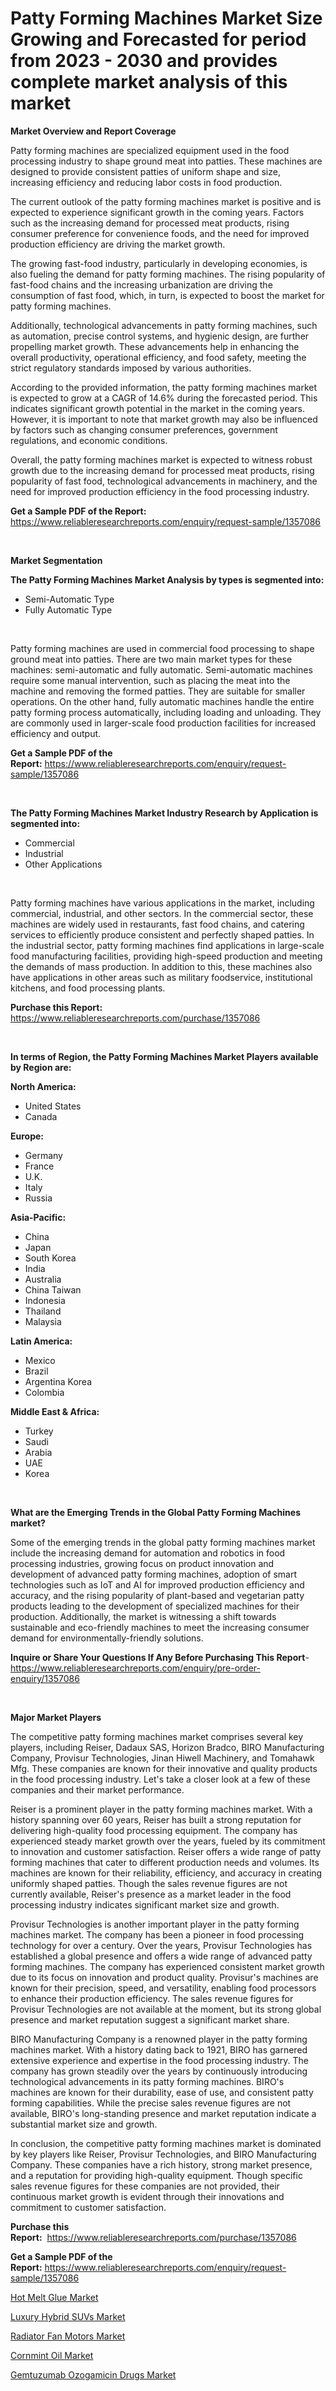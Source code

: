 <p><h1>Patty Forming Machines Market Size Growing and Forecasted for period from 2023 - 2030 and provides complete market analysis of this market</h1></p><p><strong>Market Overview and Report Coverage</strong></p>
<p><p>Patty forming machines are specialized equipment used in the food processing industry to shape ground meat into patties. These machines are designed to provide consistent patties of uniform shape and size, increasing efficiency and reducing labor costs in food production.</p><p>The current outlook of the patty forming machines market is positive and is expected to experience significant growth in the coming years. Factors such as the increasing demand for processed meat products, rising consumer preference for convenience foods, and the need for improved production efficiency are driving the market growth.</p><p>The growing fast-food industry, particularly in developing economies, is also fueling the demand for patty forming machines. The rising popularity of fast-food chains and the increasing urbanization are driving the consumption of fast food, which, in turn, is expected to boost the market for patty forming machines.</p><p>Additionally, technological advancements in patty forming machines, such as automation, precise control systems, and hygienic design, are further propelling market growth. These advancements help in enhancing the overall productivity, operational efficiency, and food safety, meeting the strict regulatory standards imposed by various authorities.</p><p>According to the provided information, the patty forming machines market is expected to grow at a CAGR of 14.6% during the forecasted period. This indicates significant growth potential in the market in the coming years. However, it is important to note that market growth may also be influenced by factors such as changing consumer preferences, government regulations, and economic conditions.</p><p>Overall, the patty forming machines market is expected to witness robust growth due to the increasing demand for processed meat products, rising popularity of fast food, technological advancements in machinery, and the need for improved production efficiency in the food processing industry.</p></p>
<p><strong>Get a Sample PDF of the Report:</strong> <a href="https://www.reliableresearchreports.com/enquiry/request-sample/1357086">https://www.reliableresearchreports.com/enquiry/request-sample/1357086</a></p>
<p>&nbsp;</p>
<p><strong>Market Segmentation</strong></p>
<p><strong>The Patty Forming Machines Market Analysis by types is segmented into:</strong></p>
<p><ul><li>Semi-Automatic Type</li><li>Fully Automatic Type</li></ul></p>
<p>&nbsp;</p>
<p><p>Patty forming machines are used in commercial food processing to shape ground meat into patties. There are two main market types for these machines: semi-automatic and fully automatic. Semi-automatic machines require some manual intervention, such as placing the meat into the machine and removing the formed patties. They are suitable for smaller operations. On the other hand, fully automatic machines handle the entire patty forming process automatically, including loading and unloading. They are commonly used in larger-scale food production facilities for increased efficiency and output.</p></p>
<p><strong>Get a Sample PDF of the Report:</strong>&nbsp;<a href="https://www.reliableresearchreports.com/enquiry/request-sample/1357086">https://www.reliableresearchreports.com/enquiry/request-sample/1357086</a></p>
<p>&nbsp;</p>
<p><strong>The Patty Forming Machines Market Industry Research by Application is segmented into:</strong></p>
<p><ul><li>Commercial</li><li>Industrial</li><li>Other Applications</li></ul></p>
<p>&nbsp;</p>
<p><p>Patty forming machines have various applications in the market, including commercial, industrial, and other sectors. In the commercial sector, these machines are widely used in restaurants, fast food chains, and catering services to efficiently produce consistent and perfectly shaped patties. In the industrial sector, patty forming machines find applications in large-scale food manufacturing facilities, providing high-speed production and meeting the demands of mass production. In addition to this, these machines also have applications in other areas such as military foodservice, institutional kitchens, and food processing plants.</p></p>
<p><strong>Purchase this Report:</strong>&nbsp; <a href="https://www.reliableresearchreports.com/purchase/1357086">https://www.reliableresearchreports.com/purchase/1357086</a></p>
<p>&nbsp;</p>
<p><strong>In terms of Region, the Patty Forming Machines Market Players available by Region are:</strong></p>
<p>
    <p> <strong> North America: </strong>
        <ul>
            <li>United States</li>
            <li>Canada</li>
        </ul>
        </p> 
    <p> <strong> Europe: </strong>
        <ul>
            <li>Germany</li>
            <li>France</li>
            <li>U.K.</li>
            <li>Italy</li>
            <li>Russia</li>
        </ul>
        </p> 
    <p> <strong> Asia-Pacific: </strong>
        <ul>
            <li>China</li>
            <li>Japan</li>
            <li>South Korea</li>
            <li>India</li>
            <li>Australia</li>
            <li>China Taiwan</li>
            <li>Indonesia</li>
            <li>Thailand</li>
            <li>Malaysia</li>
        </ul>
        </p> 
    <p> <strong> Latin America: </strong>
        <ul>
            <li>Mexico</li>
            <li>Brazil</li>
            <li>Argentina Korea</li>
            <li>Colombia</li>
        </ul>
        </p> 
    <p> <strong> Middle East & Africa: </strong>
        <ul>
            <li>Turkey</li>
            <li>Saudi</li>
            <li>Arabia</li>
            <li>UAE</li>
            <li>Korea</li>
        </ul>
    </p>
    </p>
<p>&nbsp;</p>
<p><strong>What are the Emerging Trends in the Global Patty Forming Machines market?</strong></p>
<p><p>Some of the emerging trends in the global patty forming machines market include the increasing demand for automation and robotics in food processing industries, growing focus on product innovation and development of advanced patty forming machines, adoption of smart technologies such as IoT and AI for improved production efficiency and accuracy, and the rising popularity of plant-based and vegetarian patty products leading to the development of specialized machines for their production. Additionally, the market is witnessing a shift towards sustainable and eco-friendly machines to meet the increasing consumer demand for environmentally-friendly solutions.</p></p>
<p><strong>Inquire or Share Your Questions If Any Before Purchasing This Report</strong>- <a href="https://www.reliableresearchreports.com/enquiry/pre-order-enquiry/1357086">https://www.reliableresearchreports.com/enquiry/pre-order-enquiry/1357086</a></p>
<p>&nbsp;</p>
<p><strong>Major Market Players</strong></p>
<p><p>The competitive patty forming machines market comprises several key players, including Reiser, Dadaux SAS, Horizon Bradco, BIRO Manufacturing Company, Provisur Technologies, Jinan Hiwell Machinery, and Tomahawk Mfg. These companies are known for their innovative and quality products in the food processing industry. Let's take a closer look at a few of these companies and their market performance.</p><p>Reiser is a prominent player in the patty forming machines market. With a history spanning over 60 years, Reiser has built a strong reputation for delivering high-quality food processing equipment. The company has experienced steady market growth over the years, fueled by its commitment to innovation and customer satisfaction. Reiser offers a wide range of patty forming machines that cater to different production needs and volumes. Its machines are known for their reliability, efficiency, and accuracy in creating uniformly shaped patties. Though the sales revenue figures are not currently available, Reiser's presence as a market leader in the food processing industry indicates significant market size and growth.</p><p>Provisur Technologies is another important player in the patty forming machines market. The company has been a pioneer in food processing technology for over a century. Over the years, Provisur Technologies has established a global presence and offers a wide range of advanced patty forming machines. The company has experienced consistent market growth due to its focus on innovation and product quality. Provisur's machines are known for their precision, speed, and versatility, enabling food processors to enhance their production efficiency. The sales revenue figures for Provisur Technologies are not available at the moment, but its strong global presence and market reputation suggest a significant market share.</p><p>BIRO Manufacturing Company is a renowned player in the patty forming machines market. With a history dating back to 1921, BIRO has garnered extensive experience and expertise in the food processing industry. The company has grown steadily over the years by continuously introducing technological advancements in its patty forming machines. BIRO's machines are known for their durability, ease of use, and consistent patty forming capabilities. While the precise sales revenue figures are not available, BIRO's long-standing presence and market reputation indicate a substantial market size and growth.</p><p>In conclusion, the competitive patty forming machines market is dominated by key players like Reiser, Provisur Technologies, and BIRO Manufacturing Company. These companies have a rich history, strong market presence, and a reputation for providing high-quality equipment. Though specific sales revenue figures for these companies are not provided, their continuous market growth is evident through their innovations and commitment to customer satisfaction.</p></p>
<p><strong>Purchase this Report:</strong>&nbsp;&nbsp;<a href="https://www.reliableresearchreports.com/purchase/1357086">https://www.reliableresearchreports.com/purchase/1357086</a></p>
<p></p>
<p><strong>Get a Sample PDF of the Report:</strong>&nbsp;<a href="https://www.reliableresearchreports.com/enquiry/request-sample/1357086">https://www.reliableresearchreports.com/enquiry/request-sample/1357086</a></p>
<p><p><a href="https://medium.com/@reportprime04/hot-melt-glue-market-size-growth-forecast-2023-2030-90cfe5b0aaeb">Hot Melt Glue Market</a></p><p><a href="https://www.linkedin.com/pulse/luxury-hybrid-suvs-market-size-growth-forecast-from-2023-7aoge/">Luxury Hybrid SUVs Market</a></p><p><a href="https://www.linkedin.com/pulse/radiator-fan-motors-market-size-2023-2030-global-industrial-jtqfe/">Radiator Fan Motors Market</a></p><p><a href="https://medium.com/@reportprime01/cornmint-oil-market-size-growth-forecast-2023-2030-97d1345ea1a6">Cornmint Oil Market</a></p><p><a href="https://github.com/PeterParrish5/Market-Research-Report-List-1/blob/main/gemtuzumab-ozogamicin-drugs-market.md">Gemtuzumab Ozogamicin Drugs Market</a></p></p>